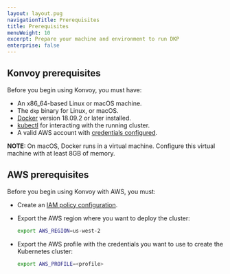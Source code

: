 ```yaml
---
layout: layout.pug
navigationTitle: Prerequisites
title: Prerequisites
menuWeight: 10
excerpt: Prepare your machine and environment to run DKP
enterprise: false
---
```


## Konvoy prerequisites

Before you begin using Konvoy, you must have:

- An x86_64-based Linux or macOS machine.
- The `dkp` binary for Linux, or macOS.
- [Docker][install_docker] version 18.09.2 or later installed.
- [kubectl][install_kubectl] for interacting with the running cluster.
- A valid AWS account with [credentials configured][aws_credentials].

<p class="message--note"><strong>NOTE: </strong>On macOS, Docker runs in a virtual machine. Configure this virtual machine with at least 8GB of memory.</strong></p>

## AWS prerequisites

Before you begin using Konvoy with AWS, you must:

-   Create an [IAM policy configuration][iampolicies].

-   Export the AWS region where you want to deploy the cluster:

    ```bash
    export AWS_REGION=us-west-2
    ```

-   Export the AWS profile with the credentials you want to use to create the Kubernetes cluster:

    ```bash
    export AWS_PROFILE=<profile>
    ```

[install_docker]: https://docs.docker.com/get-docker/
[install_kubectl]: https://kubernetes.io/docs/tasks/tools/#kubectl
[aws_credentials]: https://docs.aws.amazon.com/cli/latest/userguide/cli-configure-profiles.html
[iampolicies]: ../../iam-policies
